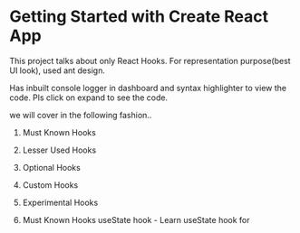 # Getting Started with Create React App

This project talks about only React Hooks. For representation purpose(best UI look), used ant design.

Has inbuilt console logger in dashboard and syntax highlighter to view the code. Pls click on expand to see the code.

we will cover in the following fashion..

1. Must Known Hooks
2. Lesser Used Hooks
3. Optional Hooks
4. Custom Hooks
5. Experimental Hooks


1. Must Known Hooks
useState hook - Learn useState hook for
